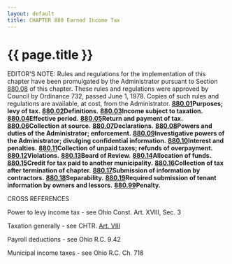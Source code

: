 ```yaml
---
layout: default 
title: CHAPTER 880 Earned Income Tax
---
```


{{ page.title }}
================

EDITOR'S NOTE: Rules and regulations for the implementation of this
chapter have been promulgated by the Administrator pursuant to Section
[880.08](3fba4dec.html) of this chapter. These rules and regulations
were approved by Council by Ordinance 732, passed June 1, 1978. Copies
of such rules and regulations are available, at cost, from the
Administrator. [**880.01**](3f3c0442.html)**Purposes; levy of tax.**
[**880.02**](3f40773e.html)**Definitions.**
[**880.03**](3f580561.html)**Income subject to taxation.**
[**880.04**](3f810fe2.html)**Effective period.**
[**880.05**](3f8afd77.html)**Return and payment of tax.**
[**880.06**](3f9c6b60.html)**Collection at source.**
[**880.07**](3fa74488.html)**Declarations.**
[**880.08**](3fba4dec.html)**Powers and duties of the Administrator;
enforcement.** [**880.09**](3fc695ce.html)**Investigative powers of the
Administrator; divulging confidential information.**
[**880.10**](3fd24c40.html)**Interest and penalties.**
[**880.11**](3fdcb639.html)**Collection of unpaid taxes; refunds of
overpayment.** [**880.12**](3fe51360.html)**Violations.**
[**880.13**](3ff78c80.html)**Board of Review.**
[**880.14**](3ffeb1cb.html)**Allocation of funds.**
[**880.15**](4002a7d8.html)**Credit for tax paid to another
municipality.** [**880.16**](4008d494.html)**Collection of tax after
termination of chapter.** [**880.17**](400dc628.html)**Submission of
information by contractors.**
[**880.18**](4012fb0d.html)**Separability.**
[**880.19**](40158ac6.html)**Required submission of tenant information
by owners and lessors.** [**880.99**](401d1e41.html)**Penalty.**

CROSS REFERENCES

Power to levy income tax - see Ohio Const. Art. XVIII, Sec. 3

Taxation generally - see CHTR. [Art. VIII](1400af32.html)

Payroll deductions - see Ohio R.C. 9.42

Municipal income taxes - see Ohio R.C. Ch. 718
